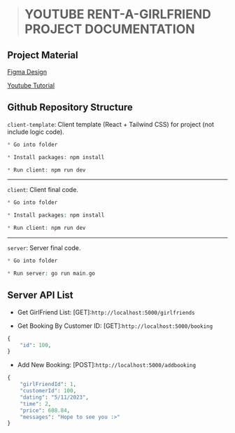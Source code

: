 > # YOUTUBE RENT-A-GIRLFRIEND PROJECT DOCUMENTATION

## Project Material

[Figma Design](https://www.figma.com/file/ENE0YiFIsAwCNnBBrQlkAJ/Rent-A-GirlFriend?type=design&node-id=1-3&mode=design&t=dSqWUqME3w0S3P3o-0)

[Youtube Tutorial](https://github.com/minhtrifit/youtube-rent-a-girlfriend)


## Github Repository Structure

`client-template`: Client template (React + Tailwind CSS) for project (not include logic code).

```php
* Go into folder

* Install packages: npm install

* Run client: npm run dev
```

***

`client`: Client final code.

```php
* Go into folder

* Install packages: npm install

* Run client: npm run dev
```

***

`server`: Server final code.

```php
* Go into folder

* Run server: go run main.go
```

## Server API List

* Get GirlFriend List: [GET]:`http://localhost:5000/girlfriends`

* Get Booking By Customer ID: [GET]:`http://localhost:5000/booking`

```php
{
    "id": 100,
}
```

* Add New Booking: [POST]:`http://localhost:5000/addbooking`

```php
{
    "girlFriendId": 1,
    "customerId": 100,
    "dating": "5/11/2023",
    "time": 2,
    "price": 608.84,
    "messages": "Hope to see you :>"
}
```

